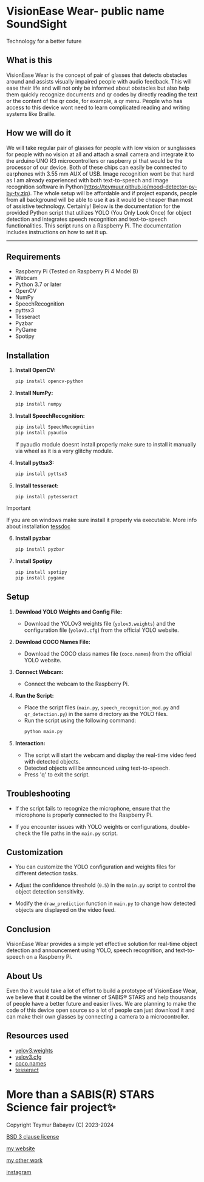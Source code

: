 # VisionEase Wear- public name SoundSight
Technology for a better future
## What is this
VisionEase Wear is the concept of pair of glasses that detects obstacles around and assists visually impaired people with audio feedback. This will ease their life and will not only be informed about obstacles but also help them quickly recognize documents and qr codes by directly reading the text or the content of the qr code, for example, a qr menu. People who has access to this device wont need to learn complicated reading and writing systems like Braille. 
## How we will do it
We will take regular pair of glasses for people with low vision or sunglasses for people with no vision at all and attach a small camera and integrate it to the arduino UNO R3 microcontrollers or raspberry pi that would be the processor of our device. Both of these chips can easily be connected to earphones with 3.55 mm AUX of USB. Image recognition wont be that hard as I am already experienced with both text-to-speech and image recognition software in Python(https://teymuur.github.io/mood-detector-py-by-ty.zip). The whole setup will be affordable and if project expands, people from all background will be able to use it as it would be cheaper than most of assistive technology.
Certainly! Below is the documentation for the provided Python script that utilizes YOLO (You Only Look Once) for object detection and integrates speech recognition and text-to-speech functionalities. This script runs on a Raspberry Pi. The documentation includes instructions on how to set it up.

---

## Requirements

- Raspberry Pi (Tested on Raspberry Pi 4 Model B)
- Webcam
- Python 3.7 or later
- OpenCV
- NumPy
- SpeechRecognition
- pyttsx3
- Tesseract
- Pyzbar
- PyGame
- Spotipy


## Installation

1. **Install OpenCV:**
   ```bash
   pip install opencv-python
   ```

2. **Install NumPy:**
   ```bash
   pip install numpy
   ```

3. **Install SpeechRecognition:**
   ```bash
   pip install SpeechRecognition
   pip install pyaudio
   ```
   If pyaudio module doesnt install properly make sure to install it manually via wheel as it is a very glitchy module.

4. **Install pyttsx3:**
   ```bash
   pip install pyttsx3
   ```

5. **Install tesseract:**
   ```bash
   pip install pytesseract
   ```
> [!IMPORTANT]
> If you are on windows make sure install it properly via executable.
More info about installation [tessdoc](https://tesseract-ocr.github.io/tessdoc/Installation.html)
6. **Install pyzbar**
   ```bash
   pip install pyzbar
   ```
7. **Install Spotipy**
      ```bash
   pip install spotipy
   pip install pygame
   ```
## Setup

1. **Download YOLO Weights and Config File:**
   - Download the YOLOv3 weights file (`yolov3.weights`) and the configuration file (`yolov3.cfg`) from the official YOLO website.

2. **Download COCO Names File:**
   - Download the COCO class names file (`coco.names`) from the official YOLO website.

3. **Connect Webcam:**
   - Connect the webcam to the Raspberry Pi.

4. **Run the Script:**
   - Place the script files (`main.py`, `speech_recognition_mod.py` and `qr_detection.py`) in the same directory as the YOLO files.
   - Run the script using the following command:
     ```bash
     python main.py
     ```
   
5. **Interaction:**
   - The script will start the webcam and display the real-time video feed with detected objects.
   - Detected objects will be announced using text-to-speech.
   - Press 'q' to exit the script.

## Troubleshooting

- If the script fails to recognize the microphone, ensure that the microphone is properly connected to the Raspberry Pi.

- If you encounter issues with YOLO weights or configurations, double-check the file paths in the `main.py` script.

## Customization

- You can customize the YOLO configuration and weights files for different detection tasks.

- Adjust the confidence threshold (`0.5`) in the `main.py` script to control the object detection sensitivity.

- Modify the `draw_prediction` function in `main.py` to change how detected objects are displayed on the video feed.

## Conclusion

VisionEase Wear provides a simple yet effective solution for real-time object detection and announcement using YOLO, speech recognition, and text-to-speech on a Raspberry Pi.

## About Us
Even tho it would take a lot of effort to build a prototype of VisionEase Wear, we believe that it could be the winner of SABIS® STARS and help thousands of people  have a better future and easier lives. We are planning to make the code of this device open source so a lot of people can just download it and can make their own glasses by connecting a camera to a microcontroller. 
## Resources used
- [yelov3.weights](https://pjreddie.com/media/files/yolov3.weights)
- [yelov3.cfg](https://pjreddie.com/media/files/yolov3.cfg)
- [coco.names](https://github.com/pjreddie/darknet/blob/master/data/coco.names)
- [tesseract](https://github.com/tesseract-ocr/tesseract)
# More than a SABIS(R) STARS Science fair project✨

Copyright Teymur Babayev (C) 2023-2024

[BSD 3 clause license](LICENSE)


[my website](https://teymuur.github.io)

[my other work](https://github.com/teymuur)

[instagram](https://instagram.com/teyymuurr)
